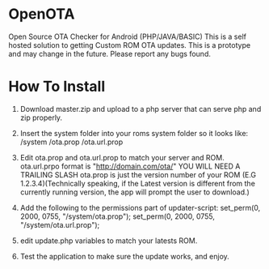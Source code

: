 OpenOTA
=======

Open Source OTA Checker for Android (PHP/JAVA/BASIC)
This is a self hosted solution to getting Custom ROM OTA updates. This is a prototype and may change in the future.
Please report any bugs found.

How To Install
===============
1. Download master.zip and upload to a php server that can serve php and zip properly.
2. Insert the system folder into your roms system folder so it looks like:
          /system
                /ota.prop
                /ota.url.prop
                
3. Edit ota.prop and ota.url.prop to match your server and ROM.
                ota.url.prpo format is "http://domain.com/ota/" YOU WILL NEED A TRAILING SLASH
                ota.prop is just the version number of your ROM (E.G 1.2.3.4)(Technically speaking, if the Latest version is
          different from the currently running version, the app will prompt the user to download.)
4. Add the following to the permissions part of updater-script:
          set_perm(0, 2000, 0755, "/system/ota.prop");
          set_perm(0, 2000, 0755, "/system/ota.url.prop");
5. edit update.php variables to match your latests ROM.
6. Test the application to make sure the update works, and enjoy.
